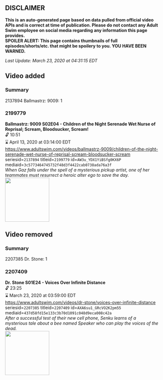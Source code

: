 ## DISCLAIMER
**This is an auto-generated page based on data pulled from official video APIs and is correct at time of publication. Please do not contact any Adult Swim employee on social media regarding any information this page provides.**  
**SPOILER ALERT: This page contains thumbnails of full episodes/shorts/etc. that might be spoilery to you. YOU HAVE BEEN WARNED.**  

_Last Update: March 23, 2020 at 04:31:15 EDT_
## Video added
### Summary
2137894 Ballmastrz: 9009: 1  
### 2199779
**Ballmastrz: 9009 S02E04 - Children of the Night Serenade Wet Nurse of Reprisal; Scream, Bloodsucker, Scream!**  
 🔓 10:51  
⌛ April 13, 2020 at 03:14:00 EDT  
https://www.adultswim.com/videos/ballmastrz-9009/children-of-the-night-serenade-wet-nurse-of-reprisal-scream-bloodsucker-scream  
seriesid=`2137894` titleid=`2199779` id=`AW3u_YDX1YiBSfg0KX6P` mediaid=`3c5773464745732f48d3f4422cab0738ada76a3f`  
_When Gaz falls under the spell of a mysterious pickup artist, one of her teammates must resurrect a heroic alter ego to save the day._  
<a href="https://media.cdn.adultswim.com/uploads/20191021/thumbnails/2_191021114497-ballmastrz9009_206_dup-20190607.jpg"><img src="https://media.cdn.adultswim.com/uploads/20191021/thumbnails/2_191021114497-ballmastrz9009_206_dup-20190607.jpg" height="144px" /></a>
## Video removed
### Summary
2207385 Dr. Stone: 1  
### 2207409
**Dr. Stone S01E24 - Voices Over Infinite Distance**  
 🔓 23:25  
⌛ March 23, 2020 at 03:59:00 EDT  
https://www.adultswim.com/videos/dr-stone/voices-over-infinite-distance  
seriesid=`2207385` titleid=`2207409` id=`AXA6su1_GRcVO2K2pm55` mediaid=`437d58fd15e133c3b70d1091c048d9eca008c42a`  
_After a successful test of their new cell phone, Senku learns of a mysterious tale about a bee named Speaker who can play the voices of the dead._  
<a href="https://media.cdn.adultswim.com/uploads/20200212/thumbnails/2_202121339255-DrStone_124.jpg"><img src="https://media.cdn.adultswim.com/uploads/20200212/thumbnails/2_202121339255-DrStone_124.jpg" height="144px" /></a>

